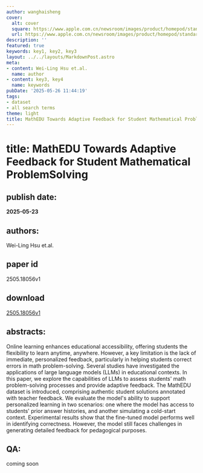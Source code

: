 ```yaml
---
author: wanghaisheng
cover:
  alt: cover
  square: https://www.apple.com.cn/newsroom/images/product/homepod/standard/Apple-HomePod-hero-230118_big.jpg.large_2x.jpg
  url: https://www.apple.com.cn/newsroom/images/product/homepod/standard/Apple-HomePod-hero-230118_big.jpg.large_2x.jpg
description: ''
featured: true
keywords: key1, key2, key3
layout: ../../layouts/MarkdownPost.astro
meta:
- content: Wei-Ling Hsu et.al.
  name: author
- content: key3, key4
  name: keywords
pubDate: '2025-05-26 11:44:19'
tags:
- dataset
- all search terms
theme: light
title: MathEDU Towards Adaptive Feedback for Student Mathematical ProblemSolving
---
```


# title: MathEDU Towards Adaptive Feedback for Student Mathematical ProblemSolving 
## publish date: 
**2025-05-23** 
## authors: 
  Wei-Ling Hsu et.al. 
## paper id
2505.18056v1
## download
[2505.18056v1](http://arxiv.org/abs/2505.18056v1)
## abstracts:
Online learning enhances educational accessibility, offering students the flexibility to learn anytime, anywhere. However, a key limitation is the lack of immediate, personalized feedback, particularly in helping students correct errors in math problem-solving. Several studies have investigated the applications of large language models (LLMs) in educational contexts. In this paper, we explore the capabilities of LLMs to assess students' math problem-solving processes and provide adaptive feedback. The MathEDU dataset is introduced, comprising authentic student solutions annotated with teacher feedback. We evaluate the model's ability to support personalized learning in two scenarios: one where the model has access to students' prior answer histories, and another simulating a cold-start context. Experimental results show that the fine-tuned model performs well in identifying correctness. However, the model still faces challenges in generating detailed feedback for pedagogical purposes.
## QA:
coming soon
